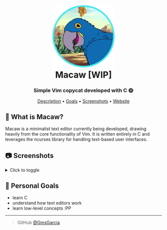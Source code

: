 <h1 align="center">
  <a href="https://github.com/GmsGarcia/macaw"><img src="https://raw.githubusercontent.com/GmsGarcia/macaw/master/media/logo.png" alt="Macaw" width="200"></a>
  <br>
  Macaw [WIP]
  <br>
</h1>

<h3 align="center">Simple Vim copycat developed with C 🌞</h3>

<p align="center">
  <a href="#description">Description</a> •
  <a href="#goals">Goals</a> •
  <a href="#screenshots">Screenshots</a> •
  <a href="https://gmsgarcia.pt/projects/macaw.html">Website</a>
</p>

<h2 id="description">🦜 What is Macaw?</h2>

Macaw is a minimalist text editor currently being developed, drawing heavily from the core functionality of Vim. It is written entirely in C and leverages the ncurses library for handling text-based user interfaces.

<h2 id="screenshots">📷 Screenshots</h2>

<details>
    <summary>Click to toggle</summary>
    <img src="https://raw.githubusercontent.com/GmsGarcia/macaw/master/media/screenshot_1.png" alt="Screenshot 1" width="600">
</details>

<h2 id="goals">🎯 Personal Goals</h2>

- learn C
- understand how text editors work
- learn low-level concepts :PP

---

> GitHub [@GmsGarcia](https://github.com/GmsGarcia)
